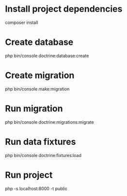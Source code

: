 # Install project dependencies
composer install

# Create database
php bin/console doctrine:database:create

# Create migration
php bin/console make:migration

# Run migration
php bin/console doctrine:migrations:migrate

# Run data fixtures
php bin/console doctrine:fixtures:load

# Run project
php -s localhost:8000 -t public
